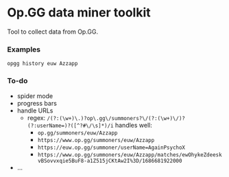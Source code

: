 
# Op.GG data miner toolkit

Tool to collect data from Op.GG.



### Examples

```
opgg history euw Azzapp
```



### To-do

+ spider mode
+ progress bars
+ handle URLs 
	+ regex: `/(?:(\w+)\.)?op\.gg\/summoners?\/(?:(\w+)\/)?(?:userName=)?([^?#\/\s]*)/i` handles well:
		+ `op.gg/summoners/euw/Azzapp`
		+ `https://www.op.gg/summoners/euw/Azzapp`
		+ `https://euw.op.gg/summoner/userName=AgainPsychoX`
		+ `https://www.op.gg/summoners/euw/Azzapp/matches/ewOhykeZdeeskvBSovvxqie5BuF8-a1Z515jCKtAw2I%3D/1686681922000`
+ ...



